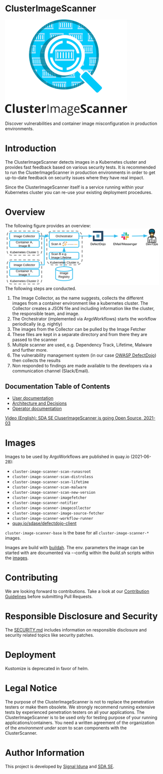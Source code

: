# ClusterImageScanner
![Logo](docs/images/logo.png "Logo")

Discover vulnerabilities and container image misconfiguration in production environments.

# Introduction
The ClusterImageScanner detects images in a Kubernetes cluster and provides fast feedback based on various security tests. It is recommended to run the ClusterImageScanner in production environments in order to get up-to-date feedback on security issues where they have real impact.

Since the ClusterImageScanner itself is a service running within your Kubernetes cluster you can re-use your existing deployment procedures.
# Overview
The following figure provides an overview:
![Overview](docs/images/overview.png)
The following steps are conducted.
1. The Image Collector, as the name suggests, collects the different images from a container environment like a kubernetes cluster. The Collector creates a JSON file and including information like the cluster, the responsible team, and image.
2. The Orchestrator (implemented via ArgoWorkflows) starts the workflow periodically (e.g. nightly)
3. The images from the Collector can be pulled by the Image Fetcher 
4. These files are kept in a separate directory and from there they are passed to the scanner
5. Multiple scanner are used, e.g. Dependency Track, Lifetime, Malware and further more.
6. The vulnerability management system (in our case [OWASP DefectDojo](https://github.com/DefectDojo/django-DefectDojo)) then collects the results 
7. Non responded to findings are made available to the developers via a communication channel (Slack/Email).

## Documentation Table of Contents
- [User documentation](docs/user)
- [Architecture and Decisions](docs/architecture)
- [Operator documentation](docs/deployment)

[Video (English): SDA SE CluserImageScanner is going Open Source, 2021-03](https://www.youtube.com/watch?v=_AElSBKSizc&t=2966s)

# Images
Images to be used by ArgoWorkflows are published in quay.io (2021-06-28):

- `cluster-image-scanner-scan-runasroot`
- `cluster-image-scanner-scan-distroless`
- `cluster-image-scanner-scan-lifetime`
- `cluster-image-scanner-scan-malware`
- `cluster-image-scanner-scan-new-version`  
- `cluster-image-scanner-imagefetcher`
- `cluster-image-scanner-notifier`
- `cluster-image-scanner-imagecollector`
- `cluster-image-scanner-image-source-fetcher`
- `cluster-image-scanner-workflow-runner`
- [quay.io/sdase/defectdojo-client](https://github.com/SDA-SE/defectdojo-client)

`cluster-image-scanner-base` is the base for all `cluster-image-scanner-*` images.

Images are build with [buildah](https://buildah.io/). The env. parameters the image can be started with are documented via --config within the _build.sh_ scripts within the [images](images/).

# Contributing
We are looking forward to contributions. Take a look at our [Contribution Guidelines](CONTRIBUTING.md) before submitting Pull Requests.

# Responsible Disclosure and Security
The [SECURITY.md](SECURITY.md) includes information on responsible disclosure and security related topics like security patches.

# Deployment
Kustomize is deprecated in favor of helm.

# Legal Notice
The purpose of the ClusterImageScanner is not to replace the penetration testers or make them obsolete. We strongly recommend running extensive tests by experienced penetration testers on all your applications.
The ClusterImageScanner is to be used only for testing purpose of your running applications/containers. You need a written agreement of the organization of the _environment under scan_ to scan components with the ClusterScanner.

# Author Information
This project is developed by [Signal Iduna](https://www.signal-iduna.de) and [SDA SE](https://sda.se/). 
